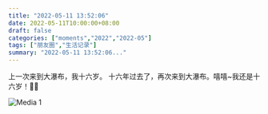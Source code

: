 ```yaml
---
title: "2022-05-11 13:52:06"
date: 2022-05-11T10:00:00+08:00
draft: false
categories: ["moments","2022","2022-05"]
tags: ["朋友圈","生活记录"]
summary: "2022-05-11 13:52:06..."
---
```


上一次来到大瀑布，我十六岁。
​十六年过去了，再次来到大瀑布。
​嘻嘻~我还是十六岁！🥰😆

![Media 1](/Moments/photos/2022-05-11/202205111352060.jpg)

